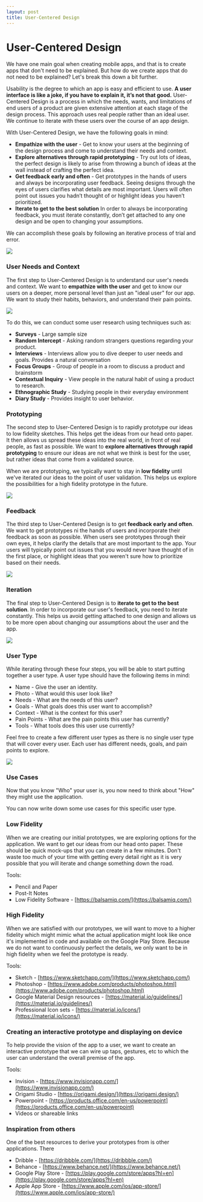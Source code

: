 ```yaml
---
layout: post
title: User-Centered Design
---
```


# User-Centered Design

We have one main goal when creating mobile apps, and that is to create apps that don't need to be explained. But how do we create apps that do not need to be explained? Let's break this down a bit further.

Usability is the degree to which an app is easy and efficient to use. **A user interface is like a joke, if you have to explain it, it’s not that good.** User-Centered Design is a process in which the needs, wants, and limitations of end users of a product are given extensive attention at each stage of the design process. This approach uses real people rather than an ideal user. We continue to iterate with these users over the course of an app design.

With User-Centered Design, we have the following goals in mind:

- **Empathize with the user** - Get to know your users at the beginning of the design process and come to understand their needs and context.
- **Explore alternatives through rapid prototyping** - Try out lots of ideas, the perfect design is likely to arise from throwing a bunch of ideas at the wall instead of crafting the perfect idea.
- **Get feedback early and often** - Get prototypes in the hands of users and always be incorporating user feedback. Seeing designs through the eyes of users clarifies what details are most important. Users will often point out issues you hadn’t thought of or highlight ideas you haven’t prioritized.
- **Iterate to get to the best solution** In order to always be incorporating feedback, you must iterate constantly, don’t get attached to any one design and be open to changing your assumptions.

We can accomplish these goals by following an iterative process of trial and error.

![](/images/User-Centered-Design.png)

### User Needs and Context

The first step to User-Centered Design is to understand our user's needs and context. We want to **empathize with the user** and get to know our users on a deeper, more personal level than just an "ideal user" for our app. We want to study their habits, behaviors, and understand their pain points.

![](/images/User-Centered-Design-Needs-Context.png)

To do this, we can conduct some user research using techniques such as:

- **Surveys** - Large sample size
- **Random Intercept** - Asking random strangers questions regarding your product.
- **Interviews** - Interviews allow you to dive deeper to user needs and goals. Provides a natural conversation
- **Focus Groups** - Group of people in a room to discuss a product and brainstorm
- **Contextual Inquiry** - View people in the natural habit of using a product to research.
- **Ethnographic Study** - Studying people in their everyday environment
- **Diary Study** - Provides insight to user behavior.

### Prototyping

The second step to User-Centered Design is to rapidly prototype our ideas to low fidelity sketches. This helps get the ideas from our head onto paper. It then allows us spread these ideas into the real world, in front of real people, as fast as possible. We want to **explore alternatives through rapid prototyping** to ensure our ideas are not what we think is best for the user, but rather ideas that come from a validated source.

When we are prototyping, we typically want to stay in **low fidelity** until we've iterated our ideas to the point of user validation. This helps us explore the possibilities for a high fidelity prototype in the future.

![](/images/User-Centered-Design-Prototypes.png)

### Feedback

The third step to User-Centered Design is to get **feedback early and often**. We want to get prototypes ni the hands of users and incorporate their feedback as soon as possible. When users see prototypes through their own eyes, it helps clarify the details that are most important to the app. Your users will typically point out issues that you would never have thought of in the first place, or highlight ideas that you weren't sure how to prioritize based on their needs.

![](/images/User-Centered-Design-Feedback.png)

### Iteration

The final step to User-Centered Design is to **iterate to get to the best solution**.  In order to incorporate our user's feedback, you need to iterate constantly. This helps us avoid getting attached to one design and allows us to be more open about changing our assumptions about the user and the app.

![](/images/User-Centered-Design-Iterate.png)

### User Type

While iterating through these four steps, you will be able to start putting together a user type. A user type should have the following items in mind:

- Name - Give the user an identity. 
- Photo - What would this user look like?
- Needs - What are the needs of this user?
- Goals - What goals does this user want to accomplish?
- Context - What is the context for this user?
- Pain Points - What are the pain points this user has currently?
- Tools - What tools does this user use currently?

Feel free to create a few different user types as there is no single user type that will cover every user. Each user has different needs, goals, and pain points to explore.

![](/images/User-Type.png)

### Use Cases

Now that you know "Who" your user is, you now need to think about "How" they might use the application. 

You can now write down some use cases for this specific user type.

### Low Fidelity

When we are creating our initial prototypes, we are exploring options for the application. We want to get our ideas from our head onto paper. These should be quick mock-ups that you can create in a few minutes. Don't waste too much of your time with getting every detail right as it is very possible that you will iterate and change something down the road.

Tools:

- Pencil and Paper
- Post-It Notes
- Low Fidelity Software - [https://balsamiq.com/](https://balsamiq.com/)

### High Fidelity

When we are satisfied with our prototypes, we will want to move to a higher fidelity which might mimic what the actual application might look like once it's implemented in code and available on the Google Play Store. Because we do not want to continuously perfect the details, we only want to be in high fidelity when we feel the prototype is ready.

Tools:

- Sketch - [https://www.sketchapp.com/](https://www.sketchapp.com/)
- Photoshop - [https://www.adobe.com/products/photoshop.html](https://www.adobe.com/products/photoshop.html)
- Google Material Design resources - [https://material.io/guidelines/](https://material.io/guidelines/)
- Professional Icon sets - [https://material.io/icons/](https://material.io/icons/)

### Creating an interactive prototype and displaying on device

To help provide the vision of the app to a user, we want to create an interactive prototype that we can wire up taps, gestures, etc to which the user can understand the overall premise of the app. 

Tools:

- Invision - [https://www.invisionapp.com/](https://www.invisionapp.com/)
- Origami Studio - [https://origami.design/](https://origami.design/)
- Powerpoint - [https://products.office.com/en-us/powerpoint](https://products.office.com/en-us/powerpoint)
- Videos or shareable links

### Inspiration from others

One of the best resources to derive your prototypes from is other applications. There

- Dribble - [https://dribbble.com/](https://dribbble.com/)
- Behance - [https://www.behance.net/](https://www.behance.net/)
- Google Play Store - [https://play.google.com/store/apps?hl=en](https://play.google.com/store/apps?hl=en)
- Apple App Store - [https://www.apple.com/ios/app-store/](https://www.apple.com/ios/app-store/)

